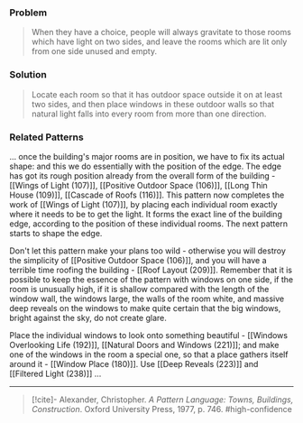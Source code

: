 ### Problem
>When they have a choice, people will always gravitate to those rooms which have light on two sides, and leave the rooms which are lit only from one side unused and empty.

### Solution
>Locate each room so that it has outdoor space outside it on at least two sides, and then place windows in these outdoor walls so that natural light falls into every room from more than one direction.

### Related Patterns
... once the building's major rooms are in position, we have to fix its actual shape: and this we do essentially with the position of the edge. The edge has got its rough position already from the overall form of the building - [[Wings of Light (107)]], [[Positive Outdoor Space (106)]], [[Long Thin House (109)]], [[Cascade of Roofs (116)]]. This pattern now completes the work of [[Wings of Light (107)]], by placing each individual room exactly where it needs to be to get the light. It forms the exact line of the building edge, according to the position of these individual rooms. The next pattern starts to shape the edge.

 Don't let this pattern make your plans too wild - otherwise you will destroy the simplicity of [[Positive Outdoor Space (106)]], and you will have a terrible time roofing the building - [[Roof Layout (209)]]. Remember that it is possible to keep the essence of the pattern with windows on one side, if the room is unusually high, if it is shallow compared with the length of the window wall, the windows large, the walls of the room white, and massive deep reveals on the windows to make quite certain that the big windows, bright against the sky, do not create glare.

Place the individual windows to look onto something beautiful - [[Windows Overlooking Life (192)]], [[Natural Doors and Windows (221)]]; and make one of the windows in the room a special one, so that a place gathers itself around it - [[Window Place (180)]]. Use [[Deep Reveals (223)]] and [[Filtered Light (238)]] ...

---

> [!cite]- Alexander, Christopher. _A Pattern Language: Towns, Buildings, Construction_. Oxford University Press, 1977, p. 746.
> #high-confidence 